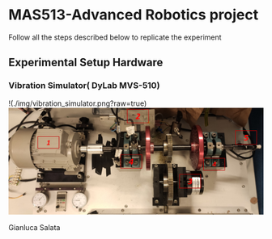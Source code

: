# MAS513-Advanced Robotics project
Follow all the steps described below to replicate the experiment
## Experimental Setup Hardware
### Vibration Simulator( DyLab MVS-510)
  !(./img/vibration_simulator.png?raw=true)
  ![Alt text](/img/vibration_simulator.png?raw=true)




Gianluca Salata
